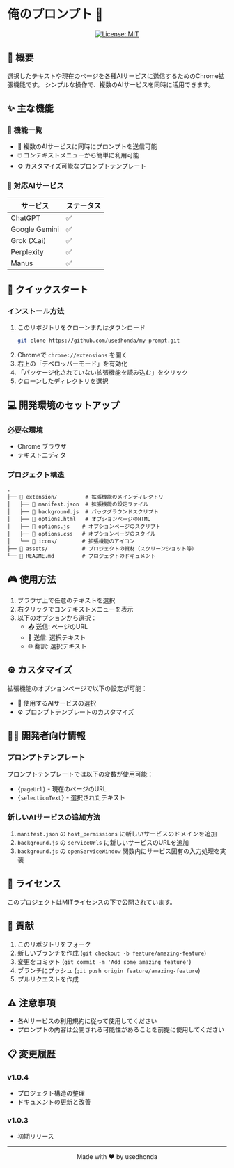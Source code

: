 # 俺のプロンプト 🚀

<div align="center">

[![License: MIT](https://img.shields.io/badge/License-MIT-yellow.svg)](https://opensource.org/licenses/MIT)

</div>

## 📖 概要

選択したテキストや現在のページを各種AIサービスに送信するためのChrome拡張機能です。
シンプルな操作で、複数のAIサービスを同時に活用できます。

## ✨ 主な機能

### 🎯 機能一覧

- 📝 複数のAIサービスに同時にプロンプトを送信可能
- 🖱️ コンテキストメニューから簡単に利用可能
- ⚙️ カスタマイズ可能なプロンプトテンプレート

### 🤖 対応AIサービス

| サービス | ステータス |
|---------|----------|
| ChatGPT | ✅ |
| Google Gemini | ✅ |
| Grok (X.ai) | ✅ |
| Perplexity | ✅ |
| Manus | ✅ |

## 🚀 クイックスタート

### インストール方法

1. このリポジトリをクローンまたはダウンロード
   ```bash
   git clone https://github.com/usedhonda/my-prompt.git
   ```
2. Chromeで `chrome://extensions` を開く
3. 右上の「デベロッパーモード」を有効化
4. 「パッケージ化されていない拡張機能を読み込む」をクリック
5. クローンしたディレクトリを選択

## 💻 開発環境のセットアップ

### 必要な環境
- Chrome ブラウザ
- テキストエディタ

### プロジェクト構造
```
.
├── 📁 extension/         # 拡張機能のメインディレクトリ
│   ├── 📄 manifest.json  # 拡張機能の設定ファイル
│   ├── 📄 background.js  # バックグラウンドスクリプト
│   ├── 📄 options.html   # オプションページのHTML
│   ├── 📄 options.js    # オプションページのスクリプト
│   ├── 📄 options.css   # オプションページのスタイル
│   └── 📁 icons/        # 拡張機能のアイコン
├── 📁 assets/           # プロジェクトの資材（スクリーンショット等）
└── 📄 README.md         # プロジェクトのドキュメント
```

## 🎮 使用方法

1. ブラウザ上で任意のテキストを選択
2. 右クリックでコンテキストメニューを表示
3. 以下のオプションから選択：
   - 📤 送信: ページのURL
   - 📝 送信: 選択テキスト
   - 🌐 翻訳: 選択テキスト

## ⚙️ カスタマイズ

拡張機能のオプションページで以下の設定が可能：
- 🤖 使用するAIサービスの選択
- ⚙️ プロンプトテンプレートのカスタマイズ

## 👩‍💻 開発者向け情報

### プロンプトテンプレート

プロンプトテンプレートでは以下の変数が使用可能：
- `{pageUrl}` - 現在のページのURL
- `{selectionText}` - 選択されたテキスト

### 新しいAIサービスの追加方法

1. `manifest.json` の `host_permissions` に新しいサービスのドメインを追加
2. `background.js` の `serviceUrls` に新しいサービスのURLを追加
3. `background.js` の `openServiceWindow` 関数内にサービス固有の入力処理を実装

## 📜 ライセンス

このプロジェクトはMITライセンスの下で公開されています。

## 🤝 貢献

1. このリポジトリをフォーク
2. 新しいブランチを作成 (`git checkout -b feature/amazing-feature`)
3. 変更をコミット (`git commit -m 'Add some amazing feature'`)
4. ブランチにプッシュ (`git push origin feature/amazing-feature`)
5. プルリクエストを作成

## ⚠️ 注意事項

- 各AIサービスの利用規約に従って使用してください
- プロンプトの内容は公開される可能性があることを前提に使用してください

## 📋 変更履歴

### v1.0.4
- プロジェクト構造の整理
- ドキュメントの更新と改善

### v1.0.3
- 初期リリース

---

<div align="center">

Made with ❤️ by usedhonda

</div> 